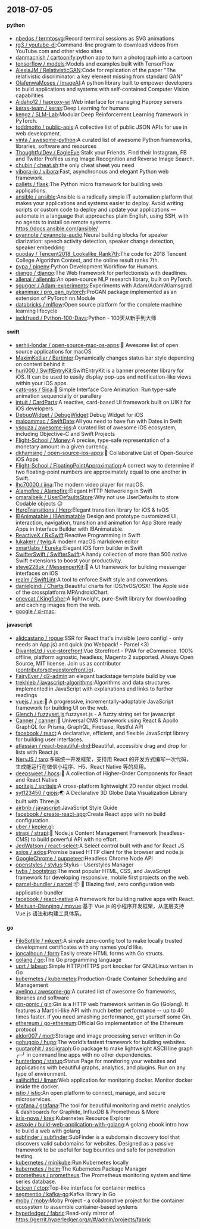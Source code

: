 ## 2018-07-05

#### python
* [nbedos / termtosvg](https://github.com/nbedos/termtosvg):Record terminal sessions as SVG animations
* [rg3 / youtube-dl](https://github.com/rg3/youtube-dl):Command-line program to download videos from YouTube.com and other video sites
* [danmacnish / cartoonify](https://github.com/danmacnish/cartoonify):python app to turn a photograph into a cartoon
* [tensorflow / models](https://github.com/tensorflow/models):Models and examples built with TensorFlow
* [AlexiaJM / RelativisticGAN](https://github.com/AlexiaJM/RelativisticGAN):Code for replication of the paper "The relativistic discriminator: a key element missing from standard GAN"
* [OlafenwaMoses / ImageAI](https://github.com/OlafenwaMoses/ImageAI):A python library built to empower developers to build applications and systems with self-contained Computer Vision capabilities
* [Aidaho12 / haproxy-wi](https://github.com/Aidaho12/haproxy-wi):Web interface for managing Haproxy servers
* [keras-team / keras](https://github.com/keras-team/keras):Deep Learning for humans
* [kengz / SLM-Lab](https://github.com/kengz/SLM-Lab):Modular Deep Reinforcement Learning framework in PyTorch.
* [toddmotto / public-apis](https://github.com/toddmotto/public-apis):A collective list of public JSON APIs for use in web development.
* [vinta / awesome-python](https://github.com/vinta/awesome-python):A curated list of awesome Python frameworks, libraries, software and resources
* [ThoughtfulDev / EagleEye](https://github.com/ThoughtfulDev/EagleEye):Stalk your Friends. Find their Instagram, FB and Twitter Profiles using Image Recognition and Reverse Image Search.
* [chubin / cheat.sh](https://github.com/chubin/cheat.sh):the only cheat sheet you need
* [vibora-io / vibora](https://github.com/vibora-io/vibora):Fast, asynchronous and elegant Python web framework.
* [pallets / flask](https://github.com/pallets/flask):The Python micro framework for building web applications.
* [ansible / ansible](https://github.com/ansible/ansible):Ansible is a radically simple IT automation platform that makes your applications and systems easier to deploy. Avoid writing scripts or custom code to deploy and update your applications — automate in a language that approaches plain English, using SSH, with no agents to install on remote systems. https://docs.ansible.com/ansible/
* [pyannote / pyannote-audio](https://github.com/pyannote/pyannote-audio):Neural building blocks for speaker diarization: speech activity detection, speaker change detection, speaker embedding
* [guoday / Tencent2018_Lookalike_Rank7th](https://github.com/guoday/Tencent2018_Lookalike_Rank7th):The code for 2018 Tencent College Algorithm Contest, and the online result ranks 7th.
* [pypa / pipenv](https://github.com/pypa/pipenv):Python Development Workflow for Humans.
* [django / django](https://github.com/django/django):The Web framework for perfectionists with deadlines.
* [allenai / allennlp](https://github.com/allenai/allennlp):An open-source NLP research library, built on PyTorch.
* [sgugger / Adam-experiments](https://github.com/sgugger/Adam-experiments):Experiments with Adam/AdamW/amsgrad
* [akanimax / pro_gan_pytorch](https://github.com/akanimax/pro_gan_pytorch):ProGAN package implemented as an extension of PyTorch nn.Module
* [databricks / mlflow](https://github.com/databricks/mlflow):Open source platform for the complete machine learning lifecycle
* [jackfrued / Python-100-Days](https://github.com/jackfrued/Python-100-Days):Python - 100天从新手到大师

#### swift
* [serhii-londar / open-source-mac-os-apps](https://github.com/serhii-londar/open-source-mac-os-apps):🚀
Awesome list of open source applications for macOS.
* [MaximKotliar / Bartinter](https://github.com/MaximKotliar/Bartinter):Dynamically changes status bar style depending on content behind it
* [huri000 / SwiftEntryKit](https://github.com/huri000/SwiftEntryKit):SwiftEntryKit is a banner presenter library for iOS. It can be used to easily display pop-ups and notification-like views within your iOS apps.
* [cats-oss / Sica](https://github.com/cats-oss/Sica):🦌
Simple Interface Core Animation. Run type-safe animation sequencially or parallery
* [intuit / CardParts](https://github.com/intuit/CardParts):A reactive, card-based UI framework built on UIKit for iOS developers.
* [DebugWidget / DebugWidget](https://github.com/DebugWidget/DebugWidget):Debug Widget for iOS
* [malcommac / SwiftDate](https://github.com/malcommac/SwiftDate):All you need to have fun with Dates in Swift
* [vsouza / awesome-ios](https://github.com/vsouza/awesome-ios):A curated list of awesome iOS ecosystem, including Objective-C and Swift Projects
* [Flight-School / Money](https://github.com/Flight-School/Money):A precise, type-safe representation of a monetary amount in a given currency.
* [dkhamsing / open-source-ios-apps](https://github.com/dkhamsing/open-source-ios-apps):📱
Collaborative List of Open-Source iOS Apps
* [Flight-School / FloatingPointApproximation](https://github.com/Flight-School/FloatingPointApproximation):A correct way to determine if two floating-point numbers are approximately equal to one another in Swift.
* [lhc70000 / iina](https://github.com/lhc70000/iina):The modern video player for macOS.
* [Alamofire / Alamofire](https://github.com/Alamofire/Alamofire):Elegant HTTP Networking in Swift
* [omaralbeik / UserDefaultsStore](https://github.com/omaralbeik/UserDefaultsStore):Why not use UserDefaults to store Codable objects
😉
* [HeroTransitions / Hero](https://github.com/HeroTransitions/Hero):Elegant transition library for iOS & tvOS
* [IBAnimatable / IBAnimatable](https://github.com/IBAnimatable/IBAnimatable):Design and prototype customized UI, interaction, navigation, transition and animation for App Store ready Apps in Interface Builder with IBAnimatable.
* [ReactiveX / RxSwift](https://github.com/ReactiveX/RxSwift):Reactive Programming in Swift
* [lukakerr / twig](https://github.com/lukakerr/twig):A modern macOS markdown editor
* [xmartlabs / Eureka](https://github.com/xmartlabs/Eureka):Elegant iOS form builder in Swift
* [SwifterSwift / SwifterSwift](https://github.com/SwifterSwift/SwifterSwift):A handy collection of more than 500 native Swift extensions to boost your productivity.
* [steve228uk / MessengerKit](https://github.com/steve228uk/MessengerKit):💬
A UI framework for building messenger interfaces on iOS
* [realm / SwiftLint](https://github.com/realm/SwiftLint):A tool to enforce Swift style and conventions.
* [danielgindi / Charts](https://github.com/danielgindi/Charts):Beautiful charts for iOS/tvOS/OSX! The Apple side of the crossplatform MPAndroidChart.
* [onevcat / Kingfisher](https://github.com/onevcat/Kingfisher):A lightweight, pure-Swift library for downloading and caching images from the web.
* [google / xi-mac](https://github.com/google/xi-mac):

#### javascript
* [alidcastano / rogue](https://github.com/alidcastano/rogue):SSR for React that's invisible (zero config! - only needs an App.js) and quick (no Webpack! - Parcel <3)
* [DivanteLtd / vue-storefront](https://github.com/DivanteLtd/vue-storefront):Vue Storefront - PWA for eCommerce. 100% offline, platform agnostic, headless, Magento 2 supported. Always Open Source, MIT license. Join us as contributor (contributors@vuestorefront.io).
* [FairyEver / d2-admin](https://github.com/FairyEver/d2-admin):an elegant backstage template build by vue
* [trekhleb / javascript-algorithms](https://github.com/trekhleb/javascript-algorithms):Algorithms and data structures implemented in JavaScript with explanations and links to further readings
* [vuejs / vue](https://github.com/vuejs/vue):🖖
A progressive, incrementally-adoptable JavaScript framework for building UI on the web.
* [Glench / fuzzyset.js](https://github.com/Glench/fuzzyset.js):fuzzyset.js - A fuzzy string set for javascript
* [Canner / canner](https://github.com/Canner/canner):📡
Universal CMS framework using React & Apollo GraphQL for Prisma, GraphQL, Firebase, Restful API
* [facebook / react](https://github.com/facebook/react):A declarative, efficient, and flexible JavaScript library for building user interfaces.
* [atlassian / react-beautiful-dnd](https://github.com/atlassian/react-beautiful-dnd):Beautiful, accessible drag and drop for lists with React.js
* [NervJS / taro](https://github.com/NervJS/taro):多端统一开发框架，支持用 React 的开发方式编写一次代码，生成能运行在微信小程序、H5、React Native 等的应用。
* [deepsweet / hocs](https://github.com/deepsweet/hocs):🍱
A collection of Higher-Order Components for React and React Native
* [spritejs / spritejs](https://github.com/spritejs/spritejs):A cross-platform lightweight 2D render object model.
* [syt123450 / giojs](https://github.com/syt123450/giojs):🌏
A Declarative 3D Globe Data Visualization Library built with Three.js
* [airbnb / javascript](https://github.com/airbnb/javascript):JavaScript Style Guide
* [facebook / create-react-app](https://github.com/facebook/create-react-app):Create React apps with no build configuration.
* [uber / kepler.gl](https://github.com/uber/kepler.gl):
* [strapi / strapi](https://github.com/strapi/strapi):🚀
Node.js Content Management Framework (headless-CMS) to build powerful API with no effort.
* [JedWatson / react-select](https://github.com/JedWatson/react-select):A Select control built with and for React JS
* [axios / axios](https://github.com/axios/axios):Promise based HTTP client for the browser and node.js
* [GoogleChrome / puppeteer](https://github.com/GoogleChrome/puppeteer):Headless Chrome Node API
* [openstyles / stylus](https://github.com/openstyles/stylus):Stylus - Userstyles Manager
* [twbs / bootstrap](https://github.com/twbs/bootstrap):The most popular HTML, CSS, and JavaScript framework for developing responsive, mobile first projects on the web.
* [parcel-bundler / parcel](https://github.com/parcel-bundler/parcel):📦
🚀
Blazing fast, zero configuration web application bundler
* [facebook / react-native](https://github.com/facebook/react-native):A framework for building native apps with React.
* [Meituan-Dianping / mpvue](https://github.com/Meituan-Dianping/mpvue):基于 Vue.js 的小程序开发框架，从底层支持 Vue.js 语法和构建工具体系。

#### go
* [FiloSottile / mkcert](https://github.com/FiloSottile/mkcert):A simple zero-config tool to make locally trusted development certificates with any names you'd like.
* [joncalhoun / form](https://github.com/joncalhoun/form):Easily create HTML forms with Go structs.
* [golang / go](https://github.com/golang/go):The Go programming language
* [uprt / labean](https://github.com/uprt/labean):Simple HTTP/HTTPS port knocker for GNU/Linux written in Go
* [kubernetes / kubernetes](https://github.com/kubernetes/kubernetes):Production-Grade Container Scheduling and Management
* [avelino / awesome-go](https://github.com/avelino/awesome-go):A curated list of awesome Go frameworks, libraries and software
* [gin-gonic / gin](https://github.com/gin-gonic/gin):Gin is a HTTP web framework written in Go (Golang). It features a Martini-like API with much better performance -- up to 40 times faster. If you need smashing performance, get yourself some Gin.
* [ethereum / go-ethereum](https://github.com/ethereum/go-ethereum):Official Go implementation of the Ethereum protocol
* [aldor007 / mort](https://github.com/aldor007/mort):Storage and image processing server written in Go
* [gohugoio / hugo](https://github.com/gohugoio/hugo):The world’s fastest framework for building websites.
* [guptarohit / asciigraph](https://github.com/guptarohit/asciigraph):Go package to make lightweight ASCII line graph ╭┈╯ in command line apps with no other dependencies.
* [hunterlong / statup](https://github.com/hunterlong/statup):Status Page for monitoring your websites and applications with beautiful graphs, analytics, and plugins. Run on any type of environment.
* [salihciftci / liman](https://github.com/salihciftci/liman):Web application for monitoring docker. Monitor docker inside the docker.
* [istio / istio](https://github.com/istio/istio):An open platform to connect, manage, and secure microservices.
* [grafana / grafana](https://github.com/grafana/grafana):The tool for beautiful monitoring and metric analytics & dashboards for Graphite, InfluxDB & Prometheus & More
* [kris-nova / krex](https://github.com/kris-nova/krex):Kubernetes Resource Explorer
* [astaxie / build-web-application-with-golang](https://github.com/astaxie/build-web-application-with-golang):A golang ebook intro how to build a web with golang
* [subfinder / subfinder](https://github.com/subfinder/subfinder):SubFinder is a subdomain discovery tool that discovers valid subdomains for websites. Designed as a passive framework to be useful for bug bounties and safe for penetration testing.
* [kubernetes / minikube](https://github.com/kubernetes/minikube):Run Kubernetes locally
* [kubernetes / helm](https://github.com/kubernetes/helm):The Kubernetes Package Manager
* [prometheus / prometheus](https://github.com/prometheus/prometheus):The Prometheus monitoring system and time series database.
* [bcicen / ctop](https://github.com/bcicen/ctop):Top-like interface for container metrics
* [segmentio / kafka-go](https://github.com/segmentio/kafka-go):Kafka library in Go
* [moby / moby](https://github.com/moby/moby):Moby Project - a collaborative project for the container ecosystem to assemble container-based systems
* [hyperledger / fabric](https://github.com/hyperledger/fabric):Read-only mirror of https://gerrit.hyperledger.org/r/#/admin/projects/fabric
